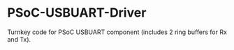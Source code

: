 # PSoC-USBUART-Driver
Turnkey code for PSoC USBUART component (includes 2 ring buffers for Rx and Tx).
